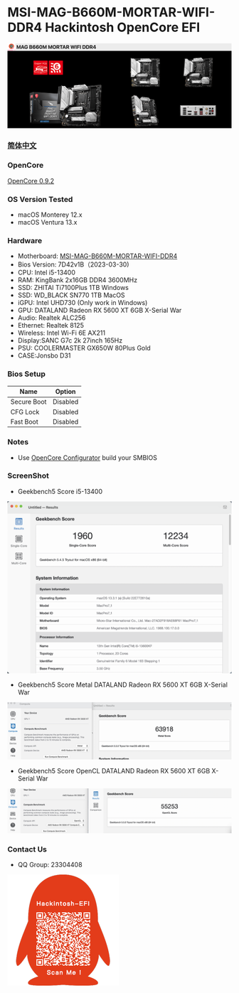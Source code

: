 # MSI-MAG-B660M-MORTAR-WIFI-DDR4 Hackintosh OpenCore EFI

![image](ScreenShot/Motherboard.png)

### [简体中文](README.zh_CN.md)

### OpenCore

[OpenCore 0.9.2](https://github.com/acidanthera/OpenCorePkg)

### OS Version Tested

- macOS Monterey 12.x
- macOS Ventura  13.x 

### Hardware

- Motherboard: [MSI-MAG-B660M-MORTAR-WIFI-DDR4](https://www.msi.com/Motherboard/MAG-B660M-MORTAR-WIFI-DDR4)
- Bios Version: 7D42v1B（2023-03-30)
- CPU: Intel i5-13400
- RAM: KingBank 2x16GB DDR4 3600MHz
- SSD: ZHITAI Ti7100Plus 1TB Windows
- SSD: WD_BLACK SN770 1TB MacOS
- iGPU: Intel UHD730 (Only work in Windows)
- GPU: DATALAND Radeon RX 5600 XT 6GB X-Serial War
- Audio: Realtek ALC256
- Ethernet: Realtek 8125
- Wireless: Intel Wi-Fi 6E AX211
- Display:SANC G7c 2k 27inch 165Hz
- PSU: COOLERMASTER GX650W 80Plus Gold
- CASE:Jonsbo D31


### Bios Setup

| Name        | Option   |
|-------------|----------|
| Secure Boot | Disabled |
| CFG Lock    | Disabled |
| Fast Boot   | Disabled |


### Notes

 - Use [OpenCore Configurator](https://mackie100projects.altervista.org/opencore-configurator/) build your SMBIOS
 
### ScreenShot 


- Geekbench5 Score i5-13400 

![image](ScreenShot/Geekbench5.png)

- Geekbench5 Score Metal DATALAND Radeon RX 5600 XT 6GB X-Serial War

![image](ScreenShot/metal.png)

- Geekbench5 Score OpenCL DATALAND Radeon RX 5600 XT 6GB X-Serial War

![image](ScreenShot/opencl.png)

### Contact Us

 - QQ Group: 23304408

![image](ScreenShot/QRCode.png)
